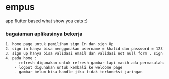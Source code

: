 # empus
app flutter based what show you cats :)


### bagaiaman aplikasinya bekerja
```bash
1. home page untuk pemilihan sign In dan sign Up
2. sign in hanya bisa menggunakan username = khalid dan password = 123
3. sign up hanya bisa validasi email dan validasi not null form , sign up tidak bisa menambahkan user karna tidak tersambung back end
4. pada home :
    - refresh digunakan untuk refresh gambar tapi masih ada permasalahan dengan image cache
    - logout digunakan untuk kembali ke welcome page
    - gambar belum bisa handle jika tidak terkoneksi jaringan
```
